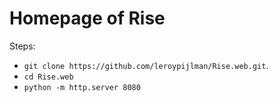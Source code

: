 # Homepage of Rise

Steps:  
* `git clone https://github.com/leroypijlman/Rise.web.git`. 
* `cd Rise.web`  
* `python -m http.server 8080`
